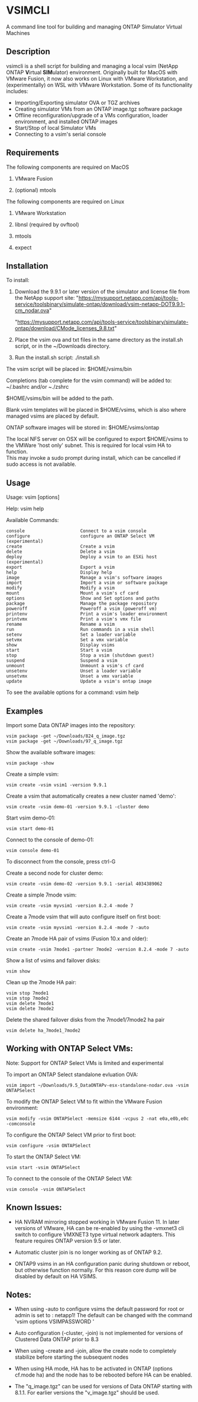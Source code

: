 # VSIMCLI
A command line tool for building and managing ONTAP Simulator Virtual Machines

## Description

vsimcli is a shell script for building and managing a local vsim (NetApp ONTAP **V**irtual **SIM**ulator) environment.  Originally built for MacOS with VMware Fusion, it now also works on Linux with VMware Workstation, and (experimentally) on WSL with VMware Workstation. Some of its functionality includes:
 - Importing/Exporting simulator OVA or TGZ archives
 - Creating simulator VMs from an ONTAP image.tgz software package
 - Offline reconfiguration/upgrade of a VMs configuration, loader environment, and installed ONTAP images
 - Start/Stop of local Simulator VMs
 - Connecting to a vsim's serial console

## Requirements
The following components are required on MacOS
  1. VMware Fusion

  2. (optional) mtools

The following components are required on Linux
  1. VMware Workstation

  2. libnsl (required by ovftool)

  3. mtools

  4. expect


## Installation

To install:
  1. Download the 9.9.1 or later version of the simulator and license file from the NetApp support site:
     "https://mysupport.netapp.com/api/tools-service/toolsbinary/simulate-ontap/download/vsim-netapp-DOT9.9.1-cm_nodar.ova"

     "https://mysupport.netapp.com/api/tools-service/toolsbinary/simulate-ontap/download/CMode_licenses_9.8.txt"

  2. Place the vsim ova and txt files in the same directory as the install.sh script, or in the ~/Downloads directory.

  3. Run the install.sh script:
       ./install.sh

The vsim script will be placed in: $HOME/vsims/bin 

Completions (tab complete for the vsim command) will be added to: ~/.bashrc and/or ~./zshrc

$HOME/vsims/bin will be added to the path.

Blank vsim templates will be placed in $HOME/vsims, which is also where managed vsims are placed by default.

ONTAP software images will be stored in: $HOME/vsims/ontap

The local NFS server on OSX will be configured to export $HOME/vsims to the VMWare 'host only' subnet.  This is required for local vsim HA to function.  
This may invoke a sudo prompt during install, which can be cancelled if sudo access is not available.

## Usage

Usage:
vsim <command> [options]

Help:
vsim help <command>

Available Commands:

    console                     Connect to a vsim console
    configure                   configure an ONTAP Select VM (experimental)
    create                      Create a vsim
    delete                      Delete a vsim
    deploy                      Deploy a vsim to an ESXi host (experimental)
    export                      Export a vsim
    help                        Display help
    image                       Manage a vsim's software images
    import                      Import a vsim or software package
    modify                      Modify a vsim
    mount                       Mount a vsim's cf card
    options                     Show and Set options and paths
    package                     Manage the package repository
    poweroff                    Poweroff a vsim (poweroff vm)
    printenv                    Print a vsim's loader environment
    printvmx                    Print a vsim's vmx file
    rename                      Rename a vsim
    run                         Run commands in a vsim shell
    setenv                      Set a loader variable
    setvmx                      Set a vmx variable
    show                        Display vsims
    start                       Start a vsim
    stop                        Stop a vsim (shutdown guest)
    suspend                     Suspend a vsim
    unmount                     Unmount a vsim's cf card
    unsetenv                    Unset a loader variable
    unsetvmx                    Unset a vmx variable
    update                      Update a vsim's ontap image



To see the available options for a command:
vsim help <command>

## Examples

Import some Data ONTAP images into the repository:

    vsim package -get ~/Downloads/824_q_image.tgz
    vsim package -get ~/Downloads/97_q_image.tgz

Show the available software images:

    vsim package -show

Create a simple vsim:

    vsim create -vsim vsim1 -version 9.9.1

Create a vsim that automatically creates a new cluster named 'demo':

    vsim create -vsim demo-01 -version 9.9.1 -cluster demo

Start vsim demo-01:

    vsim start demo-01

Connect to the console of demo-01:

    vsim console demo-01

To disconnect from the console, press ctrl-G

Create a second node for cluster demo:

    vsim create -vsim demo-02 -version 9.9.1 -serial 4034389062

Create a simple 7mode vsim:

    vsim create -vsim myvsim1 -version 8.2.4 -mode 7

Create a 7mode vsim that will auto configure itself on first boot:

    vsim create -vsim myvsim1 -version 8.2.4 -mode 7 -auto

Create an 7mode HA pair of vsims (Fusion 10.x and older):

    vsim create -vsim 7mode1 -partner 7mode2 -version 8.2.4 -mode 7 -auto

Show a list of vsims and failover disks:

    vsim show

Clean up the 7mode HA pair:

    vsim stop 7mode1
    vsim stop 7mode2
    vsim delete 7mode1
    vsim delete 7mode2

Delete the shared failover disks from the 7mode1/7mode2 ha pair

    vsim delete ha_7mode1_7mode2

## Working with ONTAP Select VMs:
Note: Support for ONTAP Select VMs is limited and experimental

To import an ONTAP Select standalone evluation OVA:

    vsim import ~/Downloads/9.5_DataONTAPv-esx-standalone-nodar.ova -vsim ONTAPSelect

To modify the ONTAP Select VM to fit within the VMware Fusion environment:

    vsim modify -vsim ONTAPSelect -memsize 6144 -vcpus 2 -nat e0a,e0b,e0c -comconsole

To configure the ONTAP Select VM prior to first boot:

    vsim configure -vsim ONTAPSelect

To start the ONTAP Select VM:

    vsim start -vsim ONTAPSelect

To connect to the console of the ONTAP Select VM:

    vsim console -vsim ONTAPSelect

## Known Issues:
- HA NVRAM mirroring stopped working in VMware Fusion 11.  In later versions of VMware, HA can be re-enabled by using the -vmxnet3 cli switch to configure VMXNET3 type virtual network adapters.  This feature requires ONTAP version 9.5 or later.

- Automatic cluster join is no longer working as of ONTAP 9.2.

- ONTAP9 vsims in an HA configuration panic during shutdown or reboot, but otherwise function normally.  For this reason core dump will be disabled by default on HA VSIMS.

## Notes:
- When using -auto to configure vsims the default password for root or admin is set to : netapp1!
  The default can be changed with the command 'vsim options VSIMPASSWORD <new password>'

- Auto configuration (-cluster, -join) is not implemented for versions of Clustered Data ONTAP prior to 8.3

- When using -create and -join, allow the create node to completely stabilize before starting the subsequent nodes

- When using HA mode, HA has to be activated in ONTAP (options cf.mode ha) and the node has to be rebooted before HA can be enabled.

- The "q_image.tgz" can be used for versions of Data ONTAP starting with 8.1.1.  For earlier versions the "v_image.tgz" should be used.
